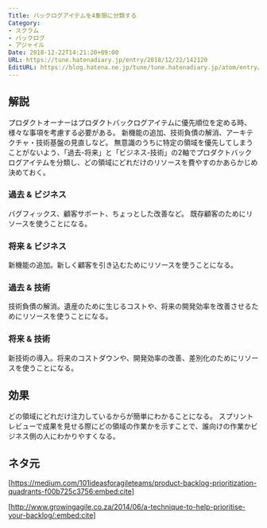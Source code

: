 ```yaml
---
Title: バックログアイテムを4象限に分類する
Category:
- スクラム
- バックログ
- アジャイル
Date: 2018-12-22T14:21:20+09:00
URL: https://tune.hatenadiary.jp/entry/2018/12/22/142120
EditURL: https://blog.hatena.ne.jp/tune/tune.hatenadiary.jp/atom/entry/10257846132685970114
---
```


## 解説

プロダクトオーナーはプロダクトバックログアイテムに優先順位を定める時、様々な事項を考慮する必要がある。
新機能の追加、技術負債の解消、アーキテクチャ・技術基盤の見直しなど。
無意識のうちに特定の領域を優先してしまうことがないよう、「過去-将来」と「ビジネス-技術」の2軸でプロダクトバックログアイテムを分類し、どの領域にどれだけのリソースを費やすのかあらかじめ決めておく。

### 過去 & ビジネス

バグフィックス、顧客サポート、ちょっとした改善など。
既存顧客のためにリソースを使うことになる。

### 将来 & ビジネス

新機能の追加。新しく顧客を引き込むためにリソースを使うことになる。

### 過去 & 技術

技術負債の解消。遺産のために生じるコストや、将来の開発効率を改善させるためにリソースを使うことになる。

### 将来 & 技術

新技術の導入。将来のコストダウンや、開発効率の改善、差別化のためにリソースを使うことになる。

## 効果

どの領域にどれだけ注力しているからが簡単にわかることになる。
スプリントレビューで成果を見せる際にどの領域の作業かを示すことで、誰向けの作業かビジネス側の人にわかりやすくなる。

## ネタ元

[https://medium.com/101ideasforagileteams/product-backlog-prioritization-quadrants-f00b725c3756:embed:cite]

[http://www.growingagile.co.za/2014/06/a-technique-to-help-prioritise-your-backlog/:embed:cite]

